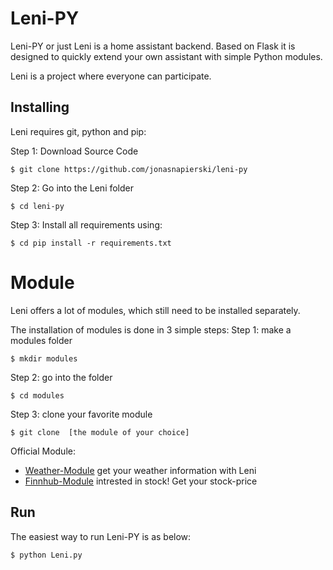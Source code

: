 # Leni-PY
Leni-PY or just Leni is a home assistant backend. Based on Flask it is designed to quickly extend your own assistant with simple Python modules. 

Leni is a project where everyone can participate. 


## Installing
Leni requires git, python and pip:

Step 1: Download Source Code
```
$ git clone https://github.com/jonasnapierski/leni-py
```

Step 2: Go into the Leni folder
```
$ cd leni-py
```

Step 3: Install all requirements using:
```
$ cd pip install -r requirements.txt
```

# Module
Leni offers a lot of modules, which still need to be installed separately. 

The installation of modules is done in 3 simple steps:
Step 1: make a modules folder
```
$ mkdir modules
```
Step 2: go into the folder
```
$ cd modules
```
Step 3: clone your favorite module
```
$ git clone  [the module of your choice]
```

Official Module:
 - [Weather-Module](https://github.com/jonasnapierski/weather-module) get your weather information with Leni
 - [Finnhub-Module](https://github.com/jonasnapierski/finnhub-module) intrested in stock! Get your stock-price

## Run
The easiest way to run Leni-PY is as below:
```
$ python Leni.py
```
